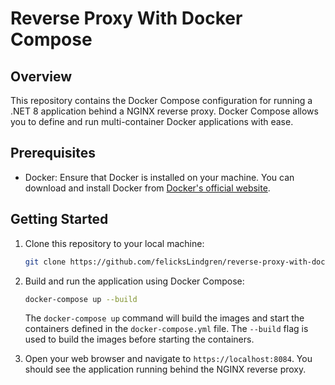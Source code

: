 # Reverse Proxy With Docker Compose

## Overview

This repository contains the Docker Compose configuration for running a .NET 8 application behind a NGINX reverse proxy. Docker Compose allows you to define and run multi-container Docker applications with ease.

## Prerequisites

- Docker: Ensure that Docker is installed on your machine. You can download and install Docker from [Docker's official website](https://www.docker.com/get-started).

## Getting Started

1. Clone this repository to your local machine:

   ```bash
   git clone https://github.com/felicksLindgren/reverse-proxy-with-docker-compose
    ```

2. Build and run the application using Docker Compose:

   ```bash
   docker-compose up --build
   ```

    The `docker-compose up` command will build the images and start the containers defined in the `docker-compose.yml` file. The `--build` flag is used to build the images before starting the containers.
3. Open your web browser and navigate to `https://localhost:8084`. You should see the application running behind the NGINX reverse proxy.
